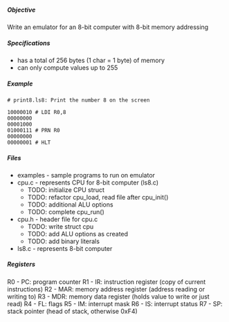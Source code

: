 ##### Objective
Write an emulator for an 8-bit computer with 8-bit memory addressing

##### Specifications
- has a total of 256 bytes (1 char = 1 byte) of memory
- can only compute values up to 255

##### Example
```
# print8.ls8: Print the number 8 on the screen

10000010 # LDI R0,8
00000000
00001000
01000111 # PRN R0
00000000
00000001 # HLT
```

##### Files
- examples - sample programs to run on emulator
- cpu.c - represents CPU for 8-bit computer (ls8.c)
  - TODO: initialize CPU struct
  - TODO: refactor cpu_load, read file after cpu_init()
  - TODO: additional ALU options
  - TODO: complete cpu_run()
- cpu.h - header file for cpu.c
  - TODO: write struct cpu
  - TODO: add ALU options as created
  - TODO: add binary literals
- ls8.c - represents 8-bit computer

##### Registers
R0 - PC: program counter
R1 - IR: instruction register (copy of current instructions)
R2 - MAR: memory address register (address reading or writing to)
R3 - MDR: memory data register (holds value to write or just read)
R4 - FL: flags
R5 - IM: interrupt mask
R6 - IS: interrupt status
R7 - SP: stack pointer (head of stack, otherwise 0xF4)